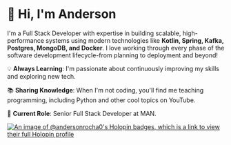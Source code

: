 # 👋 Hi, I'm Anderson

I'm a Full Stack Developer with expertise in building scalable, high-performance systems using modern technologies like **Kotlin, Spring, Kafka, Postgres, MongoDB, and Docker**. I love working through every phase of the software development lifecycle-from planning to deployment and beyond!

💡 **Always Learning**: I'm passionate about continuously improving my skills and exploring new tech.

📚 **Sharing Knowledge**: When I'm not coding, you'll find me teaching programming, including Python and other cool topics on YouTube.

🔗 **Current Role**: Senior Full Stack Developer at MAN.

[![An image of @andersonrocha0's Holopin badges, which is a link to view their full Holopin profile](https://holopin.me/andersonrocha0)](https://holopin.io/@andersonrocha0)